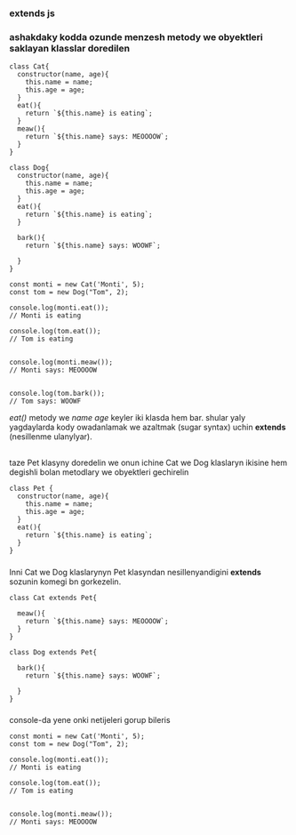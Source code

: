 ### extends js
### ashakdaky kodda  ozunde menzesh metody we obyektleri saklayan klasslar doredilen
```
class Cat{
  constructor(name, age){
    this.name = name;
    this.age = age;
  }
  eat(){
    return `${this.name} is eating`;
  }
  meaw(){
    return `${this.name} says: MEOOOOW`;
  }
}

class Dog{
  constructor(name, age){
    this.name = name;
    this.age = age;
  }
  eat(){
    return `${this.name} is eating`;
  }

  bark(){
    return `${this.name} says: WOOWF`;

  }
}

const monti = new Cat('Monti', 5);
const tom = new Dog("Tom", 2);

console.log(monti.eat());
// Monti is eating

console.log(tom.eat());
// Tom is eating


console.log(monti.meaw());
// Monti says: MEOOOOW


console.log(tom.bark());
// Tom says: WOOWF

```
*eat()* metody we *name age* keyler iki klasda hem bar. shular yaly yagdaylarda kody owadanlamak we azaltmak (sugar syntax) uchin 
**extends** (nesillenme ulanylyar).
##
taze Pet klasyny doredelin we onun ichine Cat we Dog klaslaryn ikisine hem degishli bolan metodlary we obyektleri gechirelin
```
class Pet {
  constructor(name, age){
    this.name = name;
    this.age = age;
  }
  eat(){
    return `${this.name} is eating`;
  }
}
```
###
Inni Cat we Dog klaslarynyn Pet klasyndan nesillenyandigini **extends** sozunin komegi bn gorkezelin. 
```
class Cat extends Pet{

  meaw(){
    return `${this.name} says: MEOOOOW`;
  }
}

class Dog extends Pet{

  bark(){
    return `${this.name} says: WOOWF`;

  }
}
```
###
console-da yene onki netijeleri gorup bileris
```
const monti = new Cat('Monti', 5);
const tom = new Dog("Tom", 2);

console.log(monti.eat());
// Monti is eating

console.log(tom.eat());
// Tom is eating


console.log(monti.meaw());
// Monti says: MEOOOOW
```
